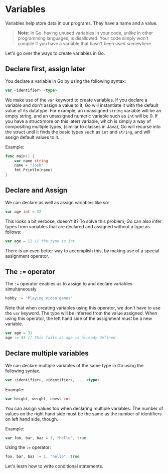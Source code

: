 # Variables

Variables help store data in our programs. They have a name and a value.

> **Note**: In Go, having unused variables in your code, unlike in other programming languages, is disallowed. Your code simply won't compile if you have a variable that hasn't been used somewhere. 

Let's go over the ways to create variables in Go.

## Declare first, assign later
You declare a variable in Go by using the following syntax:
```go
var <identifier> <type>
```
We make use of the `var` keyword to create variables. If you declare a variable and don't assign a value to it, Go will instantiate it with the default value of its datatype. For example, an unassigned `string` variable will be an empty string, and an unassigned numeric variable such as `int` will be 0. If you have a struct(more on this later) variable, which is simply a way of compositing multiple types, (similar to classes in Java), Go will recurse into the struct until it finds the basic types such as `int` and `string`, and will assign default values to it.

Example:
```go
func main() {
    var name string
    name = "Josh"
    fmt.Println(name)
}
```

## Declare and Assign
We can declare as well as assign variables like so:
```go
var age int = 32
```
This looks a bit verbose, doesn't it? To solve this problem, Go can also infer types from variables that are declared and assigned without a type as follows:
```go
var age = 12 // the type is int
```
There is an even better way to accomplish this, by making use of a special assignment operator.

## The `:=` operator
The `:=` operator enables us to assign to and declare variables simultaneously.
```go
hobby := "Playing video games"
```
Note that when creating variables using this operator, we don't have to use the `var` keyword. The type will be inferred from the value assigned. When using this operator, the left hand side of the assignment must be a new variable.

```go
var age = 31
age := 43 // This fails as age is already defined
```

## Declare multiple variables
We can declare multiple variables of the same type in Go using the following syntax.
```go
var <identifier>, <identifier>, ... <type>
```
Example:
```go
var height, weight, chest int
```

You can assign values too when declaring multiple variables. The number of values on the right hand side must be the same as the number of identifiers on left hand side, though.

Example:
```go
var foo, bar, baz = 1, "hello", true
```

Using the `:=` operator:
```go
foo, bar, baz := 1, "hello", true
```

Let's learn how to write conditional statements.
